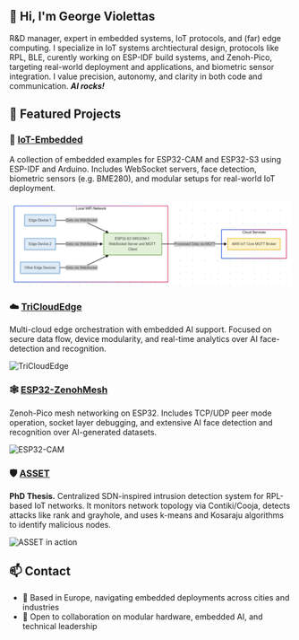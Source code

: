 ## 👋 Hi, I'm George Violettas

R&D manager, expert in embedded systems, IoT protocols, and (far) edge computing. I specialize in IoT systems archtiectural design, protocols like RPL, BLE, curently working on ESP-IDF build systems, and Zenoh-Pico, targeting real-world deployment and applications, and biometric sensor integration. I value precision, autonomy, and clarity in both code and communication. ***AI rocks!***

## 🔧 Featured Projects

### 🧩 [IoT-Embedded](https://github.com/georgevio/IoT-Embedded)
A collection of embedded examples for ESP32-CAM and ESP32-S3 using ESP-IDF and Arduino. Includes WebSocket servers, face detection, biometric sensors (e.g. BME280), and modular setups for real-world IoT deployment.

<img src="https://github.com/georgevio/IoT-Embedded/raw/main/esp-idf/esp32-s3-websocket_server/pics/arch.png" alt="IoT-Embedded Architecture" width="600"/>

### ☁️ [TriCloudEdge](https://github.com/georgevio/TriCloudEdge)
Multi-cloud edge orchestration with embedded AI support. Focused on secure data flow, device modularity, and real-time analytics over AI face-detection and recognition.

<img src="https://github.com/georgevio/TriCloudEdge/raw/main/pics/john_doe.png" alt="TriCloudEdge" width="600"/>

### 🕸️ [ESP32-ZenohMesh](https://github.com/georgevio/ESP32-ZenohMesh)
Zenoh-Pico mesh networking on ESP32. Includes TCP/UDP peer mode operation, socket layer debugging, and extensive AI face detection and recognition over AI-generated datasets.

<img src="https://github.com/georgevio/ESP32-ZenohMesh/raw/main/pics/esp32-cam.png" alt="ESP32-CAM" width="600"/>

### 🛡️ [ASSET](https://github.com/georgevio/ASSET)
**PhD Thesis.** Centralized SDN-inspired intrusion detection system for RPL-based IoT networks. It monitors network topology via Contiki/Cooja, detects attacks like rank and grayhole, and uses k-means and Kosaraju algorithms to identify malicious nodes.

<img src="https://github.com/georgevio/ASSET/raw/master/pics/2022%20ASSET%20in%20action.png" alt="ASSET in action" width="600"/>

## 📫 Contact
- 📍 Based in Europe, navigating embedded deployments across cities and industries
- 💬 Open to collaboration on modular hardware, embedded AI, and technical leadership


